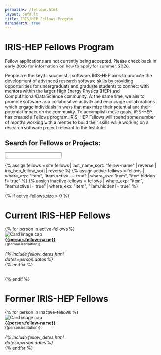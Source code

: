 ```yaml
---
permalink: /fellows.html
layout: default
title: IRIS/HEP Fellows Program
minisearch: true
---
```


# IRIS-HEP Fellows Program

<!---
**Applications for the Undergraduate Fellows program in Summer 2025 are now open. Applications submitted before Monday, 10 March, 2025 (end of the day, any time zone) will prioritized for consideration, but applications will be accepted through 24 March, 2025.**

**Please see the [Application webpage](/fellows-applications.html) for information how to apply.**
-->

Fellow applications are not currently being accepted. Please check back in early 2026 for information on how to apply for summer, 2026.

<!---
Fellow selections for 2024 have been completed. Please check back in early 2025 for information on how to apply to be an IRIS-HEP Fellow in summer, 2025.
-->

People are the key to successful software. IRIS-HEP aims to promote the development of advanced research software skills by providing opportunities for undergraduate and graduate students to connect with mentors within the larger High Energy Physics (HEP) and Computational/Data Science community. At the same time, we aim to promote software as a collaborative activity and encourage collaborations which engage individuals in ways that maximize their potential and their potential impact on the community.
To accomplish these goals, IRIS-HEP has created a Fellows program. IRIS-HEP Fellows will spend some number of months working with a mentor to build their skills while working on a research software project relevant to the Institute.

<!--
## Adding a project

We are preparing to announce the opening for the [2025 Fellows program](/fellows.html) for student applications.  In the past, our Fellows have completed a good deal of excellent work and research among a diverse set of projects.  We look to continue these efforts.  Prior to the call for new Fellows we wanted to solicit any new ideas for Fellows projects.  You can see a list of projects available here:

<http://research-software-collaborations.org/projects_irishep>

 If there is a project that you would like to propose and you are willing to mentor a student (directly or as part of a group), please go to <https://github.com/research-software-collaborations/project_database> and make a pull request to create your particular project(s).

 The directions for adding a project can be found in the repository.
-->

## Search for Fellows or Projects:
<!-- <label for="site-search">Search for Fellows or Projects:</label> -->
<input type="search" id="site-search" name="q" />

{% assign fellows = site.fellows | last_name_sort: "fellow-name"
                                 | reverse
                                 | iris_hep_fellow_sort
                                 | reverse %}
{% assign active-fellows = fellows   | where_exp: "item", "item.active == true" | where_exp: "item", "item.hidden != true" %}
{% assign inactive-fellows = fellows | where_exp: "item", "item.active != true" | where_exp: "item", "item.hidden != true" %}

{% if active-fellows.size > 0 %}
# Current IRIS-HEP Fellows

<div class="container-fluid">
  <div class="row">
    {% for person in active-fellows %}
      <div class="card" style="width: 12rem;">
         <img class="card-img-top" src="{{person.photo}}" alt="Card image cap">
         <div class="card-body d-flex flex-column">
           <div class="card-text">
              <b><a href="{{person.url}}">{{person.fellow-name}}</a></b><br>
              <small>{{person.institution}}</small><br><br>
           </div>
           <div class="card-text mt-auto"><i>
             {% include fellow_dates.html dates=person.dates %}
           </i><br></div>
         </div>
      </div>
    {% endfor %}
  </div>
  <br>
</div>

{% endif %}

# Former IRIS-HEP Fellows
<div class="container-fluid">
  <div class="row">
    {% for person in inactive-fellows %}
       <div class="card" style="width: 12rem;">
          <img class="card-img-top" src="{{person.photo}}" alt="Card image cap">
          <div class="card-body d-flex flex-column">
            <div class="card-text">
               <b><a href="{{person.url}}">{{person.fellow-name}}</a></b><br>
               <small>{{person.institution}}</small><br><br>
            </div>
            <div class="card-text mt-auto"><i>
            {% include fellow_dates.html dates=person.dates %}
            </i><br></div>
          </div>
       </div>
    {% endfor %}
  </div>
  <br>
</div>
